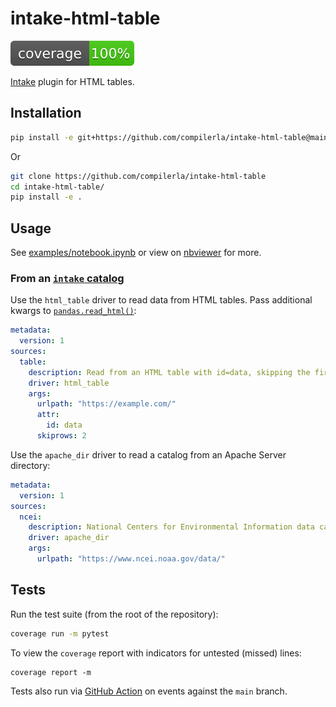 # intake-html-table

![Test coverage percentage](tests/coverage.svg)

[Intake](https://intake.readthedocs.io/) plugin for HTML tables.

## Installation

```bash
pip install -e git+https://github.com/compilerla/intake-html-table@main#egg=intake-html-table
```

Or

```bash
git clone https://github.com/compilerla/intake-html-table
cd intake-html-table/
pip install -e .
```

## Usage

See [examples/notebook.ipynb](./examples/notebook.ipynb) or view on [nbviewer][nbviewer] for more.

### From an [`intake` catalog][intake-cat]

Use the `html_table` driver to read data from HTML tables. Pass additional kwargs to [`pandas.read_html()`][pandas.read_html]:

```yaml
metadata:
  version: 1
sources:
  table:
    description: Read from an HTML table with id=data, skipping the first 2 rows
    driver: html_table
    args:
      urlpath: "https://example.com/"
      attr:
        id: data
      skiprows: 2
```

Use the `apache_dir` driver to read a catalog from an Apache Server directory:

```yaml
metadata:
  version: 1
sources:
  ncei:
    description: National Centers for Environmental Information data catalog
    driver: apache_dir
    args:
      urlpath: "https://www.ncei.noaa.gov/data/"
```

## Tests

Run the test suite (from the root of the repository):

```bash
coverage run -m pytest
```

To view the `coverage` report with indicators for untested (missed) lines:

```
coverage report -m
```

Tests also run via [GitHub Action](./.github/workflows/test.yml) on events against the `main` branch.


[intake-cat]: https://intake.readthedocs.io/en/latest/catalog.html#yaml-format
[nbviewer]: https://nbviewer.jupyter.org/github/compilerla/intake-html-table/blob/main/examples/notebook.ipynb
[pandas.read_html]: https://pandas.pydata.org/pandas-docs/stable/reference/api/pandas.read_html.html?highlight=read_html#pandas.read_html
